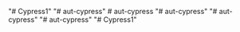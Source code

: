 "# Cypress1" 
"# aut-cypress" 
#   a u t - c y p r e s s  
 "# aut-cypress" 
"# aut-cypress" 
"# aut-cypress" 
"# Cypress1" 

